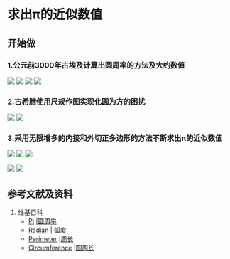 ﻿# 求出π的近似数值

## 开始做

### 1.公元前3000年古埃及计算出圆周率的方法及大约数值
![](/images/欧几里得几何/圆周率和三角函数/求出π的近似数值/1a1.jpg)
![](/images/欧几里得几何/圆周率和三角函数/求出π的近似数值/1a2.jpg)
![](/images/欧几里得几何/圆周率和三角函数/求出π的近似数值/1a3.jpg)
![](/images/欧几里得几何/圆周率和三角函数/求出π的近似数值/1a4.jpg)

### 2.古希腊使用尺规作图实现化圆为方的困扰
![](/images/欧几里得几何/圆周率和三角函数/求出π的近似数值/2a1.jpg)
![](/images/欧几里得几何/圆周率和三角函数/求出π的近似数值/2a2.jpg)

### 3.采用无限增多的内接和外切正多边形的方法不断求出π的近似数值
![](/images/欧几里得几何/圆周率和三角函数/求出π的近似数值/3a1.jpg)
![](/images/欧几里得几何/圆周率和三角函数/求出π的近似数值/3a2.jpg)
![](/images/欧几里得几何/圆周率和三角函数/求出π的近似数值/3a3.jpg)

![](/images/欧几里得几何/圆周率和三角函数/求出π的近似数值/4a1.jpg)
![](/images/欧几里得几何/圆周率和三角函数/求出π的近似数值/4a2.jpg)

## 参考文献及资料

1. 维基百科
	- [Pi](https://en.wikipedia.org/wiki/Pi) |[圆周率](https://zh.wikipedia.org/wiki/%E5%9C%93%E5%91%A8%E7%8E%87) 
	- [Radian](https://en.wikipedia.org/wiki/Radian) | [弧度](https://zh.wikipedia.org/wiki/%E5%BC%A7%E5%BA%A6) 
	- [Perimeter](https://en.wikipedia.org/wiki/Perimeter) |[周长](https://zh.wikipedia.org/wiki/周长) 
	- [Circumference](https://en.wikipedia.org/wiki/Circumference) |[圆周长](https://zh.wikipedia.org/wiki/圓周) 	

